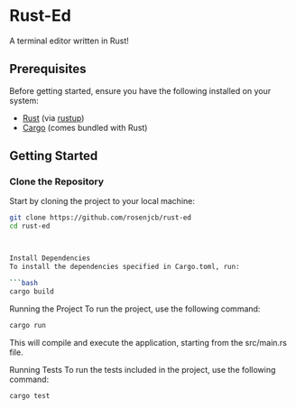 # Rust-Ed
A terminal editor written in Rust!

## Prerequisites

Before getting started, ensure you have the following installed on your system:

- [Rust](https://www.rust-lang.org/) (via [rustup](https://rustup.rs/))
- [Cargo](https://doc.rust-lang.org/cargo/) (comes bundled with Rust)

## Getting Started

### Clone the Repository

Start by cloning the project to your local machine:

```bash
git clone https://github.com/rosenjcb/rust-ed
cd rust-ed



Install Dependencies
To install the dependencies specified in Cargo.toml, run:

```bash
cargo build
```
Running the Project
To run the project, use the following command:

```bash
cargo run
```
This will compile and execute the application, starting from the src/main.rs file.

Running Tests
To run the tests included in the project, use the following command:

```bash
cargo test
```
